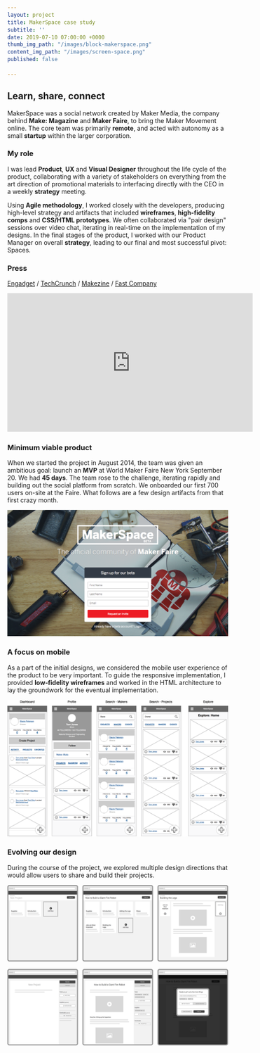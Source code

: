 ```yaml
---
layout: project
title: MakerSpace case study
subtitle: ''
date: 2019-07-10 07:00:00 +0000
thumb_img_path: "/images/block-makerspace.png"
content_img_path: "/images/screen-space.png"
published: false

---
```

## Learn, share, connect

MakerSpace was a social network created by Maker Media, the company behind **Make: Magazine** and **Maker Faire**, to bring the Maker Movement online. The core team was primarily **remote**, and acted with autonomy as a small **startup** within the larger corporation.

### My role

I was lead **Product**, **UX** and **Visual Designer** throughout the life cycle of the product, collaborating with a variety of stakeholders on everything from the art direction of promotional materials to interfacing directly with the CEO in a weekly **strategy** meeting.

Using **Agile methodology**, I worked closely with the developers, producing high-level strategy and artifacts that included **wireframes**, **high-fidelity comps** and **CSS/HTML prototypes**. We often collaborated via "pair design" sessions over video chat, iterating in real-time on the implementation of my designs. In the final stages of the product, I worked with our Product Manager on overall **strategy**, leading to our final and most successful pivot: Spaces.

### Press

[Engadget](http://www.engadget.com/2015/05/12/make-makerspace-network/) / [TechCrunch](http://techcrunch.com/2015/05/12/maker-faire-goes-online-with-a-new-social-network-for-makers-called-makerspace/) / [Makezine](http://makezine.com/2015/04/29/welcome-to-makerspace/) / [Fast Company](http://www.fastcompany.com/3045505/maker-faire-founder-dale-dougherty-on-the-past-present-and-online-future-of-the-maker-moveme)

<iframe width="560" height="315" src="https://www.youtube.com/embed/A3xhnD2yjss" frameborder="0" allow="accelerometer; autoplay; encrypted-media; gyroscope; picture-in-picture" allowfullscreen></iframe>

### Minimum viable product

When we started the project in August 2014, the team was given an ambitious goal: launch an **MVP** at World Maker Faire New York September 20. We had **45 days**. The team rose to the challenge, iterating rapidly and building out the social platform from scratch. We onboarded our first 700 users on-site at the Faire. What follows are a few design artifacts from that first crazy month.

![](/images/screen-mvp-marketing.png)

### A focus on mobile

As a part of the initial designs, we considered the mobile user experience of the product to be very important. To guide the responsive implementation, I provided **low-fidelity wireframes** and worked in the HTML architecture to lay the groundwork for the eventual implementation.

![](/images/mock-responsive.png)

### Evolving our design

During the course of the project, we explored multiple design directions that would allow users to share and build their projects.

![](/images/screen-projectsteps.png)

![](/images/screen-projectmedium.png)
